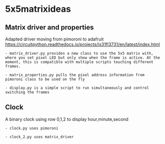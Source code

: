 # 5x5matrixideas
## Matrix driver and properties
Adapted driver moving from pimoroni to adafruit
https://circuitpython.readthedocs.io/projects/is31fl3731/en/latest/index.html

    - matrix_driver.py provides a new class to use the 5x5 matrix with, where you set pixel LED but only show when the frame is active. At the moment, this is compatible with multiple scripts touching different frames.

    - matrix_properties.py pulls the pixel address information from pimoroni class to be used on the fly

    - display.py is a simple script to run simultaneously and control switching the frames

## Clock
A binary clock using row 0,1,2 to display hour,minute,second

    - clock.py uses pimoroni

    - clock_2.py uses matrix_driver
